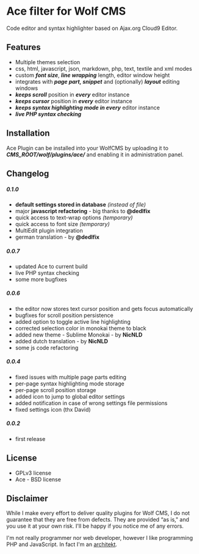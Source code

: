 Ace filter for Wolf CMS
=======================

Code editor and syntax highlighter based on Ajax.org Cloud9 Editor.

Features
--------

* Multiple themes selection
* css, html, javascript, json, markdown, php, text, textile and xml modes
* custom ***font size***, ***line wrapping*** length, editor window height
* integrates with ***page part, snippet*** and (optionally) ***layout*** editing windows
* ***keeps scroll*** position in ***every*** editor instance
* ***keeps cursor*** position in ***every*** editor instance
* ***keeps syntax highlighting mode in every*** editor instance
* ***live PHP syntax checking***


Installation
------------

Ace Plugin can be installed into your WolfCMS by uploading it to ***CMS_ROOT/wolf/plugins/ace/*** and enabling it in administration panel.

Changelog
---------

##### 0.1.0

- **default settings stored in database** _(instead of file)_
- major **javascript refactoring** - big thanks to **@dedlfix**
- quick access to text-wrap options  _(temporary)_
- quick access to font size _(temporary)_
- MultiEdit plugin integration
- german translation - by **@dedlfix**

##### 0.0.7

- updated Ace to current build
- live PHP syntax checking
- some more bugfixes

##### 0.0.6

- the editor now stores text cursor position and gets focus automatically
- bugfixes for scroll position persistence
- added option to toggle active line highlighting
- corrected selection color in monokai theme to black
- added new theme - Sublime Monokai - by **NicNLD**
- added dutch translation - by **NicNLD**
- some js code refactoring

##### 0.0.4

- fixed issues with multiple page parts editing
- per-page syntax highlighting mode storage
- per-page scroll position storage
- added icon to jump to global editor settings
- added notification in case of wrong settings file permissions
- fixed settings icon (thx David)

##### 0.0.2

- first release


License
-------

* GPLv3 license
* Ace - BSD license

Disclaimer
----------

While I make every effort to deliver quality plugins for Wolf CMS, I do not guarantee that they are free from defects. They are provided “as is," and you use it at your own risk. I'll be happy if you notice me of any errors.

I'm not really programmer nor web developer, however I like programming PHP and JavaScript. In fact I'm an [architekt](http://marekmurawski.pl).
